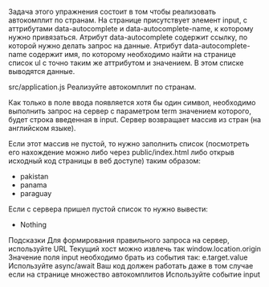 Задача этого упражнения состоит в том чтобы реализовать автокомплит по странам. На странице присутствует элемент input, с аттрибутами data-autocomplete и data-autocomplete-name, к которому нужно привязаться. Атрибут data-autocomplete содержит ссылку, по которой нужно делать запрос на данные. Атрибут data-autocomplete-name содержит имя, по которому необходимо найти на странице список ul с точно таким же аттрибутом и значением. В этом списке выводятся данные.

src/application.js
Реализуйте автокомплит по странам.

Как только в поле ввода появляется хотя бы один символ, необходимо выполнить запрос на сервер с параметром term значением которого, будет строка введенная в input. Сервер возвращает массив из стран (на английском языке).

Если этот массив не пустой, то нужно заполнить список (посмотреть его нахождение можно либо через public/index.html либо открыв исходный код страницы в веб доступе) таким образом:

<ul data-autocomplete-name="country">
  <li>pakistan</li>
  <li>panama</li>
  <li>paraguay</li>
</ul>
Если с сервера пришел пустой список то нужно вывести:

<ul data-autocomplete-name="country">
  <li>Nothing</li>
</ul>
Подсказки
Для формирования правильного запроса на сервер, используйте URL
Текущий хост можно извлечь так window.location.origin
Значение поля input необходимо брать из события так: e.target.value
Используйте async/await
Ваш код должен работать даже в том случае если на странице множество автокомплитов
Используйте событие input